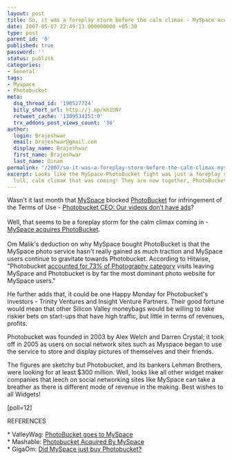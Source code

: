 ```yaml
---
layout: post
title: So, it was a foreplay storm before the calm climax - MySpace acquires PhotoBucket
date: 2007-05-07 22:49:13.000000000 +05:30
type: post
parent_id: '0'
published: true
password: ''
status: publish
categories:
- General
tags:
- Myspace
- Photobucket
meta:
  dsq_thread_id: '190527724'
  bitly_short_url: http://j.mp/kh1UNr
  retweet_cache: '1309534251:0'
  trx_addons_post_views_count: '36'
author:
  login: Brajeshwar
  email: brajeshwar@gmail.com
  display_name: Brajeshwar
  first_name: Brajeshwar
  last_name: Oinam
permalink: "/2007/so-it-was-a-foreplay-storm-before-the-calm-climax-myspace-acquires-photobucket/"
excerpt: Looks like the MySpace-PhotoBucket fight was just a foreplay storm for the
  lull, calm climax that was coming! They are now together, PhotoBucket goes to MySpace.
---
```

<p>Wasn't it last month that <a href="http://www.myspace.com/">MySpace</a> blocked <a href="http://www.photobucket.com/">PhotoBucket</a> for infringement of the Terms of Use - <a href="http://gigaom.com/2007/04/12/photobucket-ceo-our-videos-dont-have-ads/">Photobucket CEO: Our videos don&rsquo;t have ads</a>?<br />
<br />
Well, that seems to be a foreplay storm for the calm climax coming in - <a href="http://valleywag.com/tech/exclusive/photobucket-goes-to-myspace-258222.php">MySpace acquires PhotoBucket</a>.<br />
<br />
Om Malik's deduction on why MySpace bought PhotoBucket is that the MySpace photo service hasn't really gained as much traction and MySpace users continue to gravitate towards Photobucket. According to Hitwise, "Photobucket <a href="http://weblogs.hitwise.com/leeann-prescott/2007/04/photobucket_myspace.html">accounted for 73% of Photography category</a> visits leaving MySpace and Photobucket is by far the most dominant photo website for MySpace users."</p>
<p>He further adds that, it could be one Happy Monday for Photobucket's investors - Trinity Ventures and Insight Venture Partners. Their good fortune would mean that other Silicon Valley moneybags would be willing to take riskier bets on start-ups that have high traffic, but little in terms of revenues, profits.</p>
<p>Photobucket was founded in 2003 by Alex Welch and Darren Crystal; it took off in 2005 as users on social network sites such as Myspace began to use the service to store and display pictures of themselves and their friends.</p>
<p>The figures are sketchy but Photobucket, and its bankers Lehman Brothers, were looking for at least $300 million. Well, looks like all other widget maker companies that leech on social networking sites like MySpace can take a breather as there is different mode of revenue in the making. Best wishes to all Widgets!</p>
<p>[poll=12]</p>
<p>REFERENCES</p>
<p>* ValleyWag: <a href="http://valleywag.com/tech/exclusive/photobucket-goes-to-myspace-258222.php">PhotoBucket goes to MySpace</a><br />
* Mashable: <a href="http://mashable.com/2007/05/07/photobucket-myspace-3/">Photobucket Acquired By MySpace</a><br />
* GigaOm: <a href="http://gigaom.com/2007/05/07/photobucket-myspace/">Did MySpace just buy Photobucket?</a></p>
